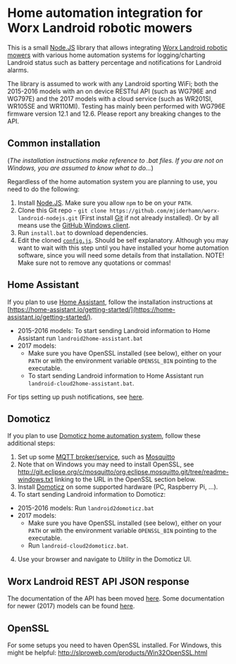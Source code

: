 # Home automation integration for Worx Landroid robotic mowers
 
This is a small [Node.JS](https://nodejs.org/) library that allows integrating [Worx Landroid robotic 
mowers](https://www.worxlandroid.com/) with various home automation systems for logging/charting Landroid status such as 
battery percentage and notifications for Landroid alarms.
  
The library is assumed to work with any Landroid sporting WiFi; both the 2015-2016 models with an on device RESTful API 
(such as WG796E and WG797E) and the 2017 models with a cloud service (such as WR201SI, WR105SE and WR110MI).
Testing has mainly been performed with WG796E firmware version 12.1 and 12.6. Please report any breaking changes to the API.

## Common installation
(_The installation instructions make reference to .bat files. If you are not on Windows, you are assumed to know what to
do..._)

Regardless of the home automation system you are planning to use, you need to do the following:

1. Install [Node.JS](https://nodejs.org/). Make sure you allow `npm` to be on your `PATH`.
2. Clone this Git repo - `git clone https://github.com/mjiderhamn/worx-landroid-nodejs.git`
  (First install [Git](http://git-scm.com/) if not already installed). Or by all means use the
  [GitHub Windows client](https://windows.github.com/).
3. Run `install.bat` to download dependencies.
4. Edit the cloned [`config.js`](config.js). Should be self explanatory. Although you may want to wait with this step until
  you have installed your home automation software, since you will need some details from that installation.
  NOTE! Make sure not to remove any quotations or commas!

## Home Assistant
If you plan to use [Home Assistant](https://home-assistant.io), follow the installation instructions at 
[https://home-assistant.io/getting-started/](https://home-assistant.io/getting-started/).
 
* 2015-2016 models: To start sending Landroid information to Home Assistant run `landroid2home-assistant.bat`
* 2017 models:
  * Make sure you have OpenSSL installed (see below), either on your `PATH` or with the environment variable 
  `OPENSSL_BIN` pointing to the executable.
  * To start sending Landroid information to Home Assistant run `landroid-cloud2home-assistant.bat`.

For tips setting up push notifications, see [here](home-assistant.md).

## Domoticz

If you plan to use [Domoticz home automation system](http://domoticz.com/), follow these additional steps: 

1. Set up some [MQTT broker/service](https://github.com/mqtt/mqtt.github.io/wiki/servers), such as [Mosquitto](http://mosquitto.org/)
  1. Note that on Windows you may need to install OpenSSL, see http://git.eclipse.org/c/mosquitto/org.eclipse.mosquitto.git/tree/readme-windows.txt
     linking to the URL in the OpenSSL section below.
2. Install [Domoticz](http://domoticz.com/) on some supported hardware (PC, Raspberry Pi, ...). 
3. To start sending Landroid information to Domoticz:
 * 2015-2016 models: Run `landroid2domoticz.bat`
 * 2017 models:
    * Make sure you have OpenSSL installed (see below), either on your `PATH` or with the environment variable 
      `OPENSSL_BIN` pointing to the executable.
    * Run `landroid-cloud2domoticz.bat`.
4. Use your browser and navigate to _Utility_ in the Domoticz UI.

## Worx Landroid REST API JSON response

The documentation of the API has been moved [here](landroid-api.md). Some documentation for newer (2017) models can be
found [here](landroid-mqtt.md).

## OpenSSL

For some setups you need to haven OpenSSL installed. For Windows, this might be helpful: http://slproweb.com/products/Win32OpenSSL.html
